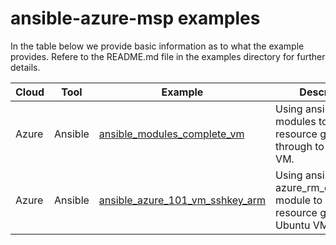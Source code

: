 # ansible-azure-msp examples

In the table below we provide basic information as to what the example provides.  Refere to the README.md file in the examples directory for further details.

Cloud|Tool|Example | Description
------------ | -------------|------------ | -------------
Azure|Ansible|[ansible_modules_complete_vm](https://github.com/tonyskidmore/cloud-msp/tree/master/examples/ansible_modules_complete_vm) | Using ansible modules to build resource group through to a Linux VM.
Azure|Ansible|[ansible_azure_101_vm_sshkey_arm](https://github.com/tonyskidmore/cloud-msp/tree/master/examples/ansible_azure_101_vm_sshkey_arm) | Using ansible azure_rm_deployment module to build resource group and a Ubuntu VM in westus.

